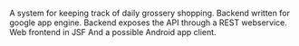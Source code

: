 A system for keeping track of daily grossery shopping.
Backend written for google app engine.
Backend exposes the API through a REST webservice.
Web frontend in JSF
And a possible Android app client.